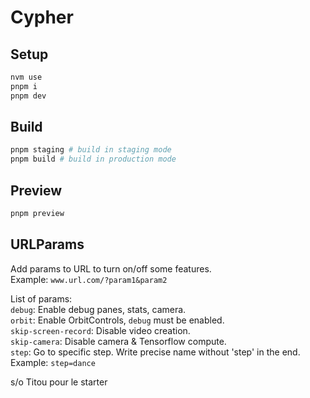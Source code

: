 # Cypher

## Setup

``` bash
nvm use
pnpm i
pnpm dev
```

## Build

``` bash
pnpm staging # build in staging mode
pnpm build # build in production mode
```

## Preview

``` bash
pnpm preview
```

## URLParams

Add params to URL to turn on/off some features.  
Example: `www.url.com/?param1&param2`  

List of params:  
`debug`: Enable debug panes, stats, camera.  
`orbit`: Enable OrbitControls, `debug` must be enabled.  
`skip-screen-record`: Disable video creation.  
`skip-camera`: Disable camera & Tensorflow compute.  
`step`: Go to specific step. Write precise name without 'step' in the end. Example: `step=dance`  

s/o Titou pour le starter

